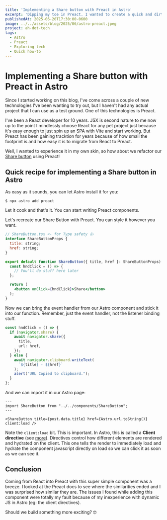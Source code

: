 ```yaml
---
title: 'Implementing a Share button with Preact in Astro'
excerpt: 'Dipping my toe in Preact. I wanted to create a quick and dirty component to ✨feel✨ Preact as an experienced React developer. Spoiler alert: it was a breeze.'
publishedAt: 2025-06-20T17:30:00-0600
image: ../../assets/blog/2025/06/astro-preact.jpeg
project: ah-dot-tech
tags:
  - Astro
  - Preact
  - Exploring tech
  - Quick how-to
---
```

# Implementing a Share button with Preact in Astro

Since I started working on this blog, I've come across a couple of new technologies I've been wanting to try out, but I haven't had any actual project that I can use as a test ground. One of this technologies is Preact.

I've been a React developer for 10 years. JSX is second nature to me now up to the point I mindlessly choose React for any pet project just because it's easy enough to just spin up an SPA with Vite and start working. But Preact has been gaining tracktion for years because of how small the footprint is and how easy it is to migrate from React to Preact.

Well, I wanted to experience it in my own skin, so how about we refactor our [Share button](/blog/astro-share-button) using Preact!

## Quick recipe for implementing a Share button in Astro

As easy as it sounds, you can let Astro install it for you:

```
$ npx astro add preact
```

Let it cook and that's it. You can start writing Preact components.

Let's recreate our Share Button with Preact. You can style it however you want.

```jsx
// ShareButton.tsx <- for Type safety 👍
interface ShareButtonProps {
  title: string;
  href: string;
}

export default function ShareButton({ title, href }: ShareButtonProps) {
  const hndClick = () => {
    // You'll do stuff here later
  };

  return (
    <button onClick={hndClick}>Share</button>
  );
}
```

Now we can bring the event handler from our Astro component and stick it into our function. Remember, just the event handler, not the listener binding stuff.

```ts
const hndClick = () => {
  if (navigator.share) {
    await navigator.share({
      title,
      url: href,
    });
  } else {
    await navigator.clipboard.writeText(
      `${title} - ${href}`
    );
    alert("URL Copied to clipboard.");
  }
};
```

And we can import it in our Astro page:

```astro
---
import ShareButton from "../../components/ShareButton";
---

<ShareButton title={post.data.title} href={Astro.url.toString()} client:load />

```

Note the `client:load` bit. This is important. In Astro, this is called a **Client directive** (see [more](https://docs.astro.build/en/reference/directives-reference/#client-directives)). Directives control how different elements are rendered and hydrated on the client. This one tells the render to immediately load and hydrate the component javascript directly on load so we can click it as soon as we can see it.

## Conclusion

Coming from React into Preact with this super simple component was a breeze. I looked at the Preact docs to see where the similarities ended and I was surprised how similar they are.
The issues I found while adding this component were totally my fault because of my inexperience with dynamic JS in Astro (eg: the client directives).

Should we build something more exciting? 🤓
